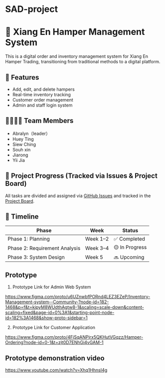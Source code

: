 # SAD-project
# 🎁 Xiang En Hamper Management System

This is a digital order and inventory management system for Xiang En Hamper Trading, transitioning from traditional methods to a digital platform.

## 📌 Features
- Add, edit, and delete hampers
- Real-time inventory tracking
- Customer order management
- Admin and staff login system

## 👨‍👩‍👧‍👦 Team Members
- Abralyn（leader）
- Huey Ting
- Siew Ching
- Souh xin
- Jiarong
- Yii Jia

## 🚧 Project Progress (Tracked via Issues & Project Board)

All tasks are divided and assigned via [GitHub Issues](../../issues) and tracked in the [Project Board](../../projects).

## 📅 Timeline

| Phase | Week | Status |
|-------|------|--------|
| Phase 1: Planning | Week 1–2 | ✅ Completed |
| Phase 2: Requirement Analysis | Week 3–4 | 🟡 In Progress |
| Phase 3: System Design | Week 5 | 🔜 Upcoming |

## Prototype
1. Prototype Link for Admin Web System

https://www.figma.com/proto/u6UZnwbfPORnd4LEZ3EZeP/Inventory-Management-system--Community-?node-id=182-1468&p=f&t=kipyM8WUdthAgtw8-1&scaling=scale-down&content-scaling=fixed&page-id=0%3A1&starting-point-node-id=182%3A1468&show-proto-sidebar=1

2. Prototype Link for Customer Application

https://www.figma.com/proto/4FjSqANPjrx5QKHutVGqzz/Hamper-Ordering?node-id=0-1&t=zjt0D7ENhGi4vGAM-1

## Prototype demonstration video
https://www.youtube.com/watch?v=Xhq1HhnsI4g
